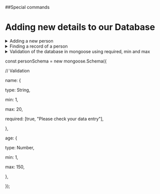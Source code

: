 ##Special commands

<h1>Adding new details to our Database</h1>

<details>

<summary>Adding a new person</summary>
<p>const person1 = new personDetails({</p>

<p>name: "John",</p>
<p>age: 37,</p>
<p>});</p>

<p>const person2 = new personDetails({</p>
<p>name: "David",</p>
<p>age: 22,</p>
<p>});</p>
<br/>
<p>const person3 = new personDetails({</p>
<p>name: "Anna",</p>
<p>age: 3,</p>
<p>});</p>

Tap into our collection and insert

personDetails.insertMany([person1, person2, person3], (err) => {
if (err) {
console.log("It didnt log out the various informations");
} else {
console.log("Success");
}
});

</details>
<details>

<summary>Finding a record of a person</summary>
// find items or a particular item

<p>personDetails.updateOne({ name: "David" }, { name: "David Okolie" }, (err) => {</p>
<p>if(err) {</p>
<p>console.log("There was an error");</p>
<p>}</p>
 <p>else{</p>
<p>console.log("Updated");</p>
<p>}</p>
<p>});</p>
</details>
<details>
<summary>Validation of the database in mongoose using required, min and max<summary>

<p>const personSchema = new mongoose.Schema({</p>
// Validation
<p>name: {</p>
<p>type: String,</p>
<p>min: 1,</p>
<p>max: 20,</p>
<p>required: [true, "Please check your data entry"],</p>
<p>},</p>
<p>age: {</p>
<p>type: Number,</p>
<p>min: 1,</p>
<p>max: 150,</p>
<p>},</p>
<p>});</p>

</details>
